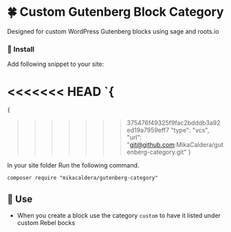 # :four_leaf_clover: Custom Gutenberg Block Category

Designed for custom WordPress Gutenberg blocks using sage and roots.io

### :electric_plug: Install
Add following snippet to your site:

<<<<<<< HEAD
  `{
=======
    {
>>>>>>> 375476f49325f9fac2bdddb3a92ed19a7959eff7
	"type": "vcs",
	"url": "git@github.com:MikaCaldera/gutenberg-category.git"
	}


In your site folder Run the following command.

	composer require "mikacaldera/gutenberg-category"

## :triangular_ruler: Use

-   When you create a block use the category  `custom`  to have it listed under custom Rebel bocks
